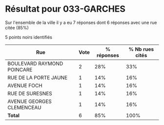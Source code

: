 # Résultat pour 033-GARCHES

Sur l'ensemble de la ville il y a eu 7 réponses dont 6 réponses avec une rue citée (85%)

5 points noirs identifiés

| Rue | Vote | % réponses | % Nb rues cités|
|-----|------|------------|----------------|
| BOULEVARD RAYMOND POINCARE | 2 | 28% | 33%|
| RUE DE LA PORTE JAUNE | 1 | 14% | 16%|
| AVENUE FOCH | 1 | 14% | 16%|
| RUE DE SURESNES | 1 | 14% | 16%|
| AVENUE GEORGES CLEMENCEAU | 1 | 14% | 16%|
| **Total** | 6 | 85% | 100%|

